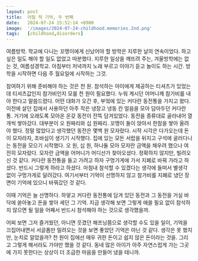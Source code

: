 ```yaml
---
layout: post
title:  어릴 적 기억, 두 번째
date:   2024-07-24 15:52:14 +0900
image:  '/images/2024-07-24-childhood.memories.2nd.png'
tags:   [childhood,disorders]
---
```


여름방학. 학교에 다니는 꼬맹이에게 신났어야 할 방학은 지루한 날의 연속이었다. 하고 싶은 일도 해야 할 일도 없었고 따분했다. 지루한 일상을 깨뜨려 주는, 겨울방학에는 없는 것, 여름성경학교. 아침부터 저녁까지 노래 부르고 이야기 듣고 놀이도 하는 시간. 방학을 시작하면 다음 주 월요일에 시작하는 그것. 

참여하기 위해 준비해야 하는 것은 천 원. 참석하는 아이에게 제공하는 티셔츠가 있었는데 티셔츠값인지 참가비인지 모를 천 원이 필요했다. 누워 계시던 어머니께 참가비를 내야 한다고 말씀드렸다. 어떤 대화가 오간 후, 부엌에 있는 커다란 동전통을 가지고 왔다. 이전에 살던 집에서 사용하던 아주 작은 냉장고 냉동 칸 얼음을 모아 담아두던 커다란 통. 거기에 오래도록 모아온 온갖 동전이 잔뜩 담겨있었다. 동전을 종류대로 골라내어 열 개씩 쌓아갔다. 대부분이 오 원짜리와 십 원짜리. 꼬맹이 둘이 앉아서 한참을 쌓아 올려야 했다. 정말 많았다고 생각했던 동전은 몇백 원 모자랐다. 시작 시각은 다가오는데 돈이 모자라자, 조바심이 생기기 시작했다. 집에 있는 모든 서랍을 뒤지고 구석에 굴러다니는 동전을 모으기 시작했다. 오 원, 십 원, 하나둘 모아 모자란 금액을 채우려 했으나 여전히 모자랐다. 모자란 금액을 어머니가 어디선가 찾아오셨다. 정확하지 않지만, 빌려오신 것 같다. 커다란 동전통을 들고 가려고 하자 구멍가게에 가서 지폐로 바꿔 가라고 하셨다. 반드시 그렇게 하라고 하셨다. 마침내 참석할 수 있겠다는 생각에 들떠서 별생각 없이 구멍가게로 달려갔다. 여기서부터 기억이 선명하지 않고 참가비를 지폐로 냈던 장면이 기억에 있으니 바꿔갔던 것 같다.

이때 기억은 늘 선명하다. 하얗고 커다란 동전통에 담겨 있던 동전과 그 동전을 거실 바닥에 쏟아놓고 돈을 쌓아 세던 그 기억. 지금 생각해 보면 그렇게 애쓸 필요 없이 참석하지 않으면 될 일을 어째서 반드시 참석해야 하는 것으로 생각했을까. 

어찌 보면 그저 즐거웠던, 아니면 웃겼던 해프닝쯤으로 생각할 수도 있을 일이, 기억을 끄집어내면서 서글픔만 밀려오는 것을 보면 좋았던 기억은 아닌 것 같다. 생각은 못 했지만, 눈치로 알았을까? 천 원이 집에선 매우 귀한 돈이고 쉽지 않은 돈이라는 것을. 그리고 그렇게 해서라도 가야만 했을 것 같다. 동네 많은 아이가 아주 자연스럽게 가는 그곳에 가지 못한다는 상상이 더 조급한 마음을 만들어 냈을 테니까.